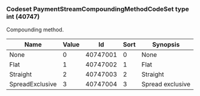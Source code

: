 ### Codeset PaymentStreamCompoundingMethodCodeSet type int (40747)

Compounding method.

| Name            | Value | Id       | Sort | Synopsis         |
|-----------------|-------|----------|------|------------------|
| None            | 0     | 40747001 | 0    | None             |
| Flat            | 1     | 40747002 | 1    | Flat             |
| Straight        | 2     | 40747003 | 2    | Straight         |
| SpreadExclusive | 3     | 40747004 | 3    | Spread exclusive |

